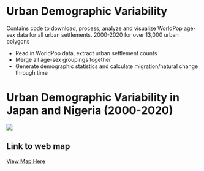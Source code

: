 # Urban Demographic Variability
Contains code to download, process, analyze and visualize WorldPop age-sex data for all urban settlements. 
2000-2020 for over 13,000 urban polygons

- Read in WorldPop data, extract urban settlement counts
- Merge all age-sex groupings together
- Generate demographic statistics and calculate migration/natural change through time

# Urban Demographic Variability in Japan and Nigeria (2000-2020)
![](https://github.com/ZimmerMaps/UrbanDemographicVariability/agu_merged.gif)

## Link to web map
[View Map Here](https://zimmermaps.github.io/UrbanDemographicVariability/)
